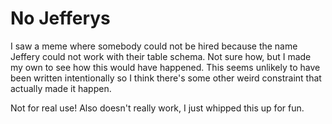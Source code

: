 # No Jefferys

I saw a meme where somebody could not be hired because the name Jeffery could not work with their table schema.
Not sure how, but I made my own to see how this would have happened. This seems unlikely to have been written
intentionally so I think there's some other weird constraint that actually made it happen.

Not for real use! Also doesn't really work, I just whipped this up for fun.